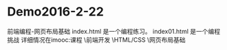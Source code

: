 # Demo2016-2-22
前端编程-网页布局基础 
index.html  是一个编程练习。
index01.html  是一个编程挑战
详细情况在imooc:课程 \前端开发 \HTML/CSS \网页布局基础
